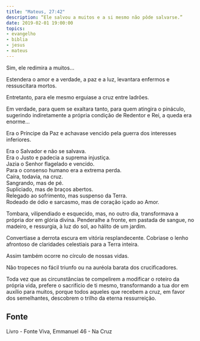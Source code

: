 ```yaml
---
title: "Mateus, 27:42"
description: “Ele salvou a muitos e a si mesmo não pôde salvar­se.”
date: 2019-02-01 19:00:00
topics: 
- evangelho
- biblia
- jesus
- mateus
---
```


Sim, ele redimira a muitos...

Estendera o amor e a verdade, a paz e a luz, levantara enfermos e
ressuscitara mortos.

Entretanto, para ele mesmo erguia­se a cruz entre ladrões.

Em verdade, para quem se exaltara tanto, para quem atingira o pináculo,
sugerindo indiretamente a própria condição de Redentor e Rei, a queda era enorme...

Era o Príncipe da Paz e achava­se vencido pela guerra dos interesses
inferiores.

Era o Salvador e não se salvava.  
Era o Justo e padecia a suprema injustiça.  
Jazia o Senhor flagelado e vencido.  
Para o consenso humano era a extrema perda.  
Caíra, todavia, na cruz.  
Sangrando, mas de pé.  
Supliciado, mas de braços abertos.  
Relegado ao sofrimento, mas suspenso da Terra.  
Rodeado de ódio e sarcasmo, mas de coração içado ao Amor.

Tombara, vilipendiado e esquecido, mas, no outro dia, transformava a
própria dor em glória divina. Pendera­lhe a fronte, em pastada de sangue, no
madeiro, e ressurgia, à luz do sol, ao hálito de um jardim.

Convertia­se a derrota escura em vitória resplandecente. Cobria­se o lenho
afrontoso de claridades celestiais para a Terra inteira.

Assim também ocorre no círculo de nossas vidas.

Não tropeces no fácil triunfo ou na auréola barata dos crucificadores.

Toda vez que as circunstâncias te compelirem a modificar o roteiro da
própria vida, prefere o sacrifício de ti mesmo, transformando a tua dor em auxílio
para muitos, porque todos aqueles que recebem a cruz, em favor dos semelhantes,
descobrem o trilho da eterna ressurreição.


## Fonte
Livro - Fonte Viva, Emmanuel
46 - Na Cruz
